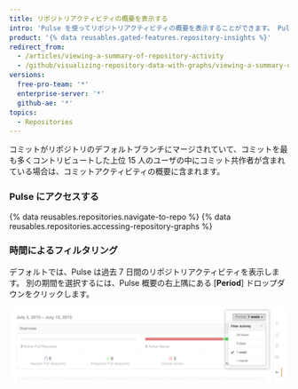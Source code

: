 ```yaml
---
title: リポジトリアクティビティの概要を表示する
intro: 'Pulse を使ってリポジトリアクティビティの概要を表示することができます。 Pulse には、オープンおよびマージされたプルリクエストのリスト、オープンおよびクローズされた Issue、および選択した[期間](/articles/viewing-a-summary-of-repository-activity#filtering-by-time)にプロジェクトのデフォルトブランチにコミットした上位 15 人のユーザーのコミットアクティビティを示すグラフが含まれます。'
product: '{% data reusables.gated-features.repository-insights %}'
redirect_from:
  - /articles/viewing-a-summary-of-repository-activity
  - /github/visualizing-repository-data-with-graphs/viewing-a-summary-of-repository-activity
versions:
  free-pro-team: '*'
  enterprise-server: '*'
  github-ae: '*'
topics:
  - Repositories
---
```

コミットがリポジトリのデフォルトブランチにマージされていて、コミットを最も多くコントリビュートした上位 15 人のユーザの中にコミット共作者が含まれている場合は、コミットアクティビティの概要に含まれます。

### Pulse にアクセスする

{% data reusables.repositories.navigate-to-repo %}
{% data reusables.repositories.accessing-repository-graphs %}

### 時間によるフィルタリング

デフォルトでは、Pulse は過去 7 日間のリポジトリアクティビティを表示します。 別の期間を選択するには、Pulse 概要の右上隅にある [**Period**] ドロップダウンをクリックします。

![時間による Pulse アクティビティのフィルタリング](/assets/images/help/pulse/pulse_time_filter_dropdown.png)
